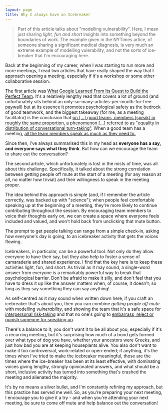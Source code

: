 ```yaml
---
layout: page
title: Why I always have an Icebreaker
---
```


> Part of this article talks about "modelling vulnerability". Here, I mean just sharing *light, fun and short* insights into something beyond the boundaries of work. The example given in the NYTimes artice, of someone sharing a significant medical diagnosis, is very much an extreme example of modelling vulerability, and not the sorts of ice-breaker that I'm encouraging here.

Back at the beginning of my career, when I was starting to run more and more meetings, I read two articles that have really shaped the way
that I approach opening a meeting, especially if it's a workshop or some other collaborative session.

The first article was [What Google Learned From Its Quest to Build the Perfect Team](https://www.nytimes.com/2016/02/28/magazine/what-google-learned-from-its-quest-to-build-the-perfect-team.html).
It's a relatively lengthy read that covers a lot of ground (and unfortunately sits behind an only-so-many-articles-per-month-for-free paywall) but at its essence it promotes psychological safety as the
bedrock of good teamwork, and the biggest takeaway (for me, as a meeting facilitator) is the conclusion that [on \[...\] good teams, members \[speak\] in roughly the same proportion, a phenomenon \[...\] referred to as "equality in distribution of conversational turn-taking"](https://www.nytimes.com/2016/02/28/magazine/what-google-learned-from-its-quest-to-build-the-perfect-team.html#:~:text=on%20the%20good%20teams%2C%20members%20spoke%20in%20roughly%20the%20same%20proportion%2C%20a%20phenomenon%20the%20researchers%20referred%20to%20as%20%E2%80%98%E2%80%98equality%20in%20distribution%20of%20conversational%20turn%2Dtaking.%E2%80%99%E2%80%99). When a good team has a meeting, [all the team members speak as much as they need to.](https://www.nytimes.com/2016/02/28/magazine/what-google-learned-from-its-quest-to-build-the-perfect-team.html#:~:text=all%20the%20team%20members%20speak%20as%20much%20as%20they%20need%20to.)

Since then, I've always summarised this in my head as **everyone has a say, and everyone says what they think**. But how can we encourage the team to share out the conversation?

The second article, which unfortunately is lost in the mists of time, was all about this challenge. Specifically, it talked about the strong correlation between getting people off mute at the start of a meeting (for any reason at all, no matter how trivial) and their willingness to speak in the meeting proper.

The idea behind this approach is simple (and, if I remember the article correctly, was backed up with "science"); when people feel comfortable speaking up at the beginning of a meeting, they're more likely to continue contributing throughout the session. By encouraging team members to voice their thoughts early on, we can create a space where everyone feels included and valued, and won't hold back from unclicking that mute button.

The prompt to get people talking can range from a simple check-in, asking how everyone's day is going, to an icebreaker activity that gets the voices flowing.

Icebreakers, in particular, can be a powerful tool. Not only do they allow everyone to have their say, but they also help to foster a sense of camaraderie and shared experience. I find that the key here is to keep these activities light, fun, and short. As trivial as it may sound, a single-word answer from everyone is a remarkably powerful way to break that psychological barrier. Don't be afraid to make it silly, and don't feel that you have to dress it up like the answer matters when, of course, it doesn't; so long as they say something they can say anything!

As self-centred as it may sound when written down here, if you craft an icebreaker that's about you, then you can combine _getting people off mute_ with modelling _vulnerability_, and showing the team that it's a safe space for [interpersonal risk-taking](https://www.nytimes.com/2016/02/28/magazine/what-google-learned-from-its-quest-to-build-the-perfect-team.html) and that no one's going to [embarrass, reject or punish someone for speaking up](https://www.nytimes.com/2016/02/28/magazine/what-google-learned-from-its-quest-to-build-the-perfect-team.html).

There's a balance to it; you don't want it to be all about you, especially if it's a recurring meeting, but it's surprising how much of a bond gets formed over what type of dog you have, whether your ancestors were Greeks, and just how bad you are at keeping houseplants alive. You also don't want to make it too controversial, work-related or open-ended; if anything, it's the times when I've tried to make the icebreaker meaningful, those are the times where the ice-breaker has been at its least effective, with dominating voices giving lengthy, strongly opinionated answers, and what should be a short, inclusive activity has turned into something that's crashed the meeting and alienated the majority.

It's by no means a silver bullet, and I'm constantly refining my approach, but this practice has served me well. So, as you're preparing your next meeting, I encourage you to give it a try - and when you're attending your next meeting, be sure to come off mute and help balance out the conversation!
